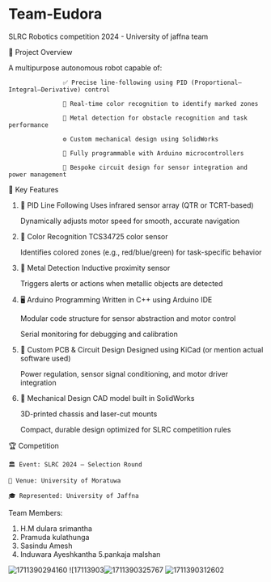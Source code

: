 # Team-Eudora
SLRC Robotics competition 2024 - University of jaffna team


🚀 Project Overview

A multipurpose autonomous robot capable of:


                   ✅ Precise line-following using PID (Proportional–Integral–Derivative) control

                   🎨 Real-time color recognition to identify marked zones

                   🧲 Metal detection for obstacle recognition and task performance

                   ⚙️ Custom mechanical design using SolidWorks

                   🧠 Fully programmable with Arduino microcontrollers

                   🔌 Bespoke circuit design for sensor integration and power management



🧩 Key Features

1. 🔄 PID Line Following
   Uses infrared sensor array (QTR or TCRT-based)

   Dynamically adjusts motor speed for smooth, accurate navigation

  
2. 🎨 Color Recognition
   TCS34725 color sensor

   Identifies colored zones (e.g., red/blue/green) for task-specific behavior

3. 🧲 Metal Detection
   Inductive proximity sensor

    Triggers alerts or actions when metallic objects are detected

4. 🖥️ Arduino Programming
   Written in C++ using Arduino IDE

   Modular code structure for sensor abstraction and motor control

   Serial monitoring for debugging and calibration

5. 🧰 Custom PCB & Circuit Design
   Designed using KiCad (or mention actual software used)

   Power regulation, sensor signal conditioning, and motor driver integration

6. 🧱 Mechanical Design
   CAD model built in SolidWorks

   3D-printed chassis and laser-cut mounts

   Compact, durable design optimized for SLRC competition rules





🏆 Competition 

    🏛️ Event: SLRC 2024 – Selection Round

    📍 Venue: University of Moratuwa

    🎓 Represented: University of Jaffna



Team Members:
  1. H.M dulara srimantha
  2. Pramuda kulathunga
  3. Sasindu Amesh
  4. Induwara Ayeshkantha
  5.pankaja malshan

![1711390294160](https://github.com/user-attachments/assets/960789bc-253a-474a-a4bb-790b0e43554d)
![17113903![1711390325767](https://github.com/user-attachments/assets/ff5c6f1b-5933-4324-b073-8a3f6c9a00f9)
![1711390312602](https://github.com/user-attachments/assets/61b454cb-2a3f-4e78-8ca4-090ad8b1b3ef)




